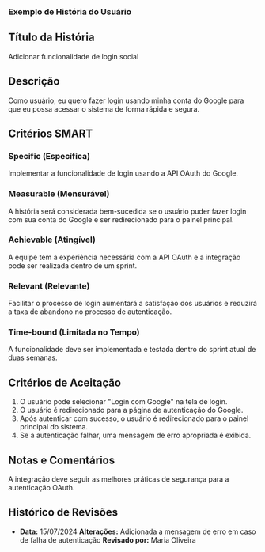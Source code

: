 ### Exemplo de História do Usuário

## Título da História
Adicionar funcionalidade de login social

## Descrição
Como usuário, eu quero fazer login usando minha conta do Google para que eu possa acessar o sistema de forma rápida e segura.

## Critérios SMART

### Specific (Específica)
Implementar a funcionalidade de login usando a API OAuth do Google.

### Measurable (Mensurável)
A história será considerada bem-sucedida se o usuário puder fazer login com sua conta do Google e ser redirecionado para o painel principal.

### Achievable (Atingível)
A equipe tem a experiência necessária com a API OAuth e a integração pode ser realizada dentro de um sprint.

### Relevant (Relevante)
Facilitar o processo de login aumentará a satisfação dos usuários e reduzirá a taxa de abandono no processo de autenticação.

### Time-bound (Limitada no Tempo)
A funcionalidade deve ser implementada e testada dentro do sprint atual de duas semanas.

## Critérios de Aceitação
1. O usuário pode selecionar "Login com Google" na tela de login.
2. O usuário é redirecionado para a página de autenticação do Google.
3. Após autenticar com sucesso, o usuário é redirecionado para o painel principal do sistema.
4. Se a autenticação falhar, uma mensagem de erro apropriada é exibida.

## Notas e Comentários
A integração deve seguir as melhores práticas de segurança para a autenticação OAuth.

## Histórico de Revisões
- **Data:** 15/07/2024
  **Alterações:** Adicionada a mensagem de erro em caso de falha de autenticação
  **Revisado por:** Maria Oliveira

